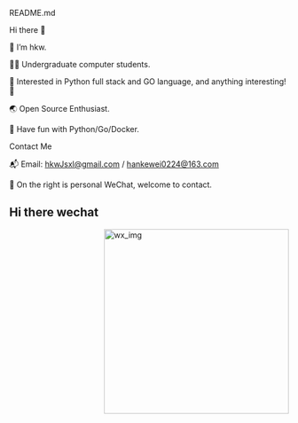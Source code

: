 README.md

<!---
HkwJsxl/HkwJsxl is a ✨ special ✨ repository because its `README.md` (this file) appears on your GitHub profile.
--->

Hi there 👋

🥷 I’m hkw.

👨‍🎓 Undergraduate computer students.

🧪 Interested in Python full stack and GO language, and anything interesting! 🤩

🌏 Open Source Enthusiast.

🌱 Have fun with Python/Go/Docker.


Contact Me

📬 Email: hkwJsxl@gmail.com / hankewei0224@163.com

🌱 On the right is personal WeChat, welcome to contact.


## Hi there wechat
<img align="right" alt="wx_img" width="333px" src="https://images.cnblogs.com/cnblogs_com/blogs/746036/galleries/2159824/o_220512093722_%E5%BE%AE%E4%BF%A1.jpg" />

